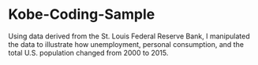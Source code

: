 # Kobe-Coding-Sample
Using data derived from the St. Louis Federal Reserve Bank, I manipulated the data to illustrate how unemployment, personal consumption, and the total U.S. population changed from 2000 to 2015.
